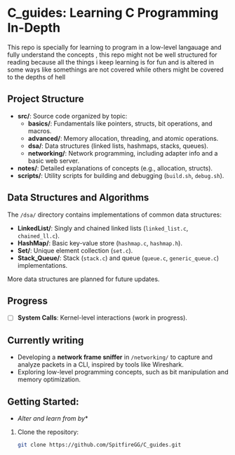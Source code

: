 # C_guides: Learning C Programming In-Depth
This repo is specially for learning to program in a low-level langauage and fully understand the concepts , this repo might not be well structured for reading because all the things i keep learning is for fun and is altered in some  ways like somethings are not covered while others might be covered to the depths of hell


## Project Structure

- **src/**: Source code organized by topic:
  - **basics/**: Fundamentals like pointers, structs, bit operations, and macros.
  - **advanced/**: Memory allocation, threading, and atomic operations.
  - **dsa/**: Data structures (linked lists, hashmaps, stacks, queues).
  - **networking/**: Network programming, including adapter info and a basic web server.
- **notes/**: Detailed explanations of concepts (e.g., allocation, structs).
- **scripts/**: Utility scripts for building and debugging (`build.sh`, `debug.sh`).

## Data Structures and Algorithms

The `/dsa/` directory contains implementations of common data structures:
- **LinkedList/**: Singly and chained linked lists (`linked_list.c`, `chained_ll.c`).
- **HashMap/**: Basic key-value store (`hashmap.c`, `hashmap.h`).
- **Set/**: Unique element collection (`set.c`).
- **Stack_Queue/**: Stack (`stack.c`) and queue (`queue.c`, `generic_queue.c`) implementations.

More data structures are planned for future updates.

## Progress

- [ ] **System Calls**: Kernel-level interactions (work in progress).

## Currently writing

- Developing a **network frame sniffer** in `/networking/` to capture and analyze packets in a CLI, inspired by tools like Wireshark.
- Exploring low-level programming concepts, such as bit manipulation and memory optimization.

## Getting Started: 
- *Alter and learn from by**
1. Clone the repository:
   ```bash
   git clone https://github.com/SpitfireGG/C_guides.git
   ```
